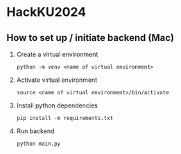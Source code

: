 # HackKU2024

## How to set up / initiate backend (Mac)
1. Create a virtual environment
    ```
    python -m venv <name of virtual environment>
    ```
2. Activate virtual environment
    ```
    source <name of virtual environment>/bin/activate
    ```
3. Install python dependencies
    ```
    pip install -m requirements.txt
    ```
4. Run backend
    ```
    python main.py
    ```